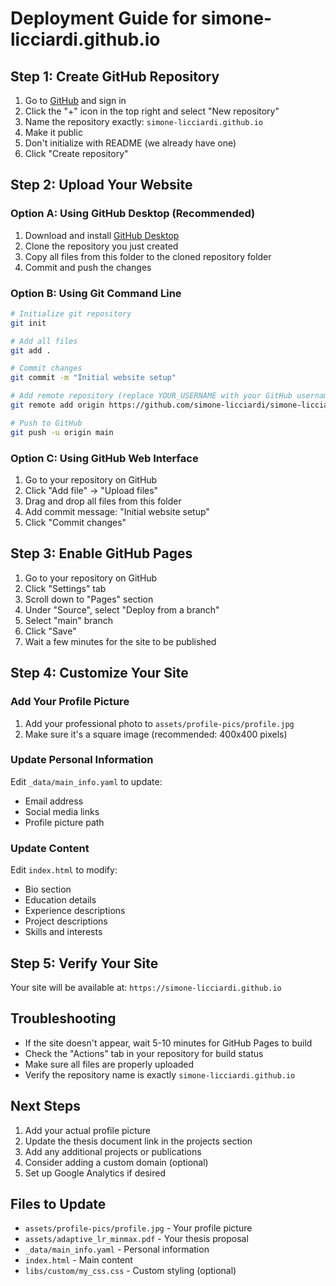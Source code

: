 # Deployment Guide for simone-licciardi.github.io

## Step 1: Create GitHub Repository

1. Go to [GitHub](https://github.com) and sign in
2. Click the "+" icon in the top right and select "New repository"
3. Name the repository exactly: `simone-licciardi.github.io`
4. Make it public
5. Don't initialize with README (we already have one)
6. Click "Create repository"

## Step 2: Upload Your Website

### Option A: Using GitHub Desktop (Recommended)
1. Download and install [GitHub Desktop](https://desktop.github.com/)
2. Clone the repository you just created
3. Copy all files from this folder to the cloned repository folder
4. Commit and push the changes

### Option B: Using Git Command Line
```bash
# Initialize git repository
git init

# Add all files
git add .

# Commit changes
git commit -m "Initial website setup"

# Add remote repository (replace YOUR_USERNAME with your GitHub username)
git remote add origin https://github.com/simone-licciardi/simone-licciardi.github.io.git

# Push to GitHub
git push -u origin main
```

### Option C: Using GitHub Web Interface
1. Go to your repository on GitHub
2. Click "Add file" → "Upload files"
3. Drag and drop all files from this folder
4. Add commit message: "Initial website setup"
5. Click "Commit changes"

## Step 3: Enable GitHub Pages

1. Go to your repository on GitHub
2. Click "Settings" tab
3. Scroll down to "Pages" section
4. Under "Source", select "Deploy from a branch"
5. Select "main" branch
6. Click "Save"
7. Wait a few minutes for the site to be published

## Step 4: Customize Your Site

### Add Your Profile Picture
1. Add your professional photo to `assets/profile-pics/profile.jpg`
2. Make sure it's a square image (recommended: 400x400 pixels)

### Update Personal Information
Edit `_data/main_info.yaml` to update:
- Email address
- Social media links
- Profile picture path

### Update Content
Edit `index.html` to modify:
- Bio section
- Education details
- Experience descriptions
- Project descriptions
- Skills and interests

## Step 5: Verify Your Site

Your site will be available at: `https://simone-licciardi.github.io`

## Troubleshooting

- If the site doesn't appear, wait 5-10 minutes for GitHub Pages to build
- Check the "Actions" tab in your repository for build status
- Make sure all files are properly uploaded
- Verify the repository name is exactly `simone-licciardi.github.io`

## Next Steps

1. Add your actual profile picture
2. Update the thesis document link in the projects section
3. Add any additional projects or publications
4. Consider adding a custom domain (optional)
5. Set up Google Analytics if desired

## Files to Update

- `assets/profile-pics/profile.jpg` - Your profile picture
- `assets/adaptive_lr_minmax.pdf` - Your thesis proposal
- `_data/main_info.yaml` - Personal information
- `index.html` - Main content
- `libs/custom/my_css.css` - Custom styling (optional) 